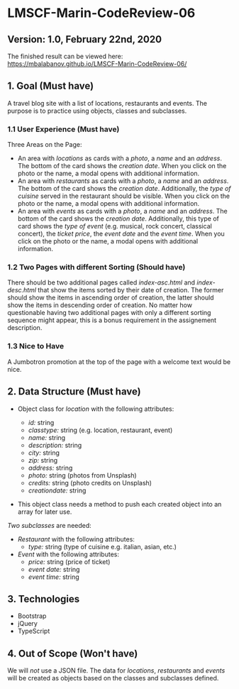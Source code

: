 # LMSCF-Marin-CodeReview-06

## Version: 1.0, February 22nd, 2020
The finished result can be viewed here:  https://mbalabanov.github.io/LMSCF-Marin-CodeReview-06/

## 1. Goal (Must have)
A travel blog site with a list of locations, restaurants and events. The purpose is to practice using objects, classes and subclasses.

### 1.1 User Experience (Must have)
Three Areas on the Page:
- An area with *locations* as cards with a _photo_, a _name_ and an _address_. The bottom of the card shows the _creation date_. When you click on the photo or the name, a modal opens with additional information.
- An area with *restaurants* as cards with a _photo_, a _name_ and an _address_. The bottom of the card shows the _creation date_. Additionally, the _type of cuisine_ served in the restaurant should be visible. When you click on the photo or the name, a modal opens with additional information.
- An area with  *events* as cards with a _photo_, a _name_ and an _address_. The bottom of the card shows the _creation date_. Additionally, this type of card shows the _type of event_ (e.g. musical, rock concert, classical concert), the _ticket price_, the _event date_ and the _event time_. When you click on the photo or the name, a modal opens with additional information.

### 1.2 Two Pages with different Sorting (Should have)
There should be two additional pages called _index-asc.html_ and _index-desc.html_ that show the items sorted by their date of creation. The former should show the items in ascending order of creation, the latter should show the items in descending order of creation.
No matter how questionable having two additional pages with only a different sorting sequence might appear, this is a bonus requirement in the assignement description.

### 1.3 Nice to Have
A Jumbotron promotion at the top of the page with a welcome text would be nice.

## 2. Data Structure (Must have)
- Object class for *location* with the following attributes:
    - *id:* string
    - *classtype:* string (e.g. location, restaurant, event)
    - *name:* string
    - *description:* string
    - *city:* string
    - *zip:* string
    - *address:* string
    - *photo:* string (photos from Unsplash)
    - *credits:* string (photo credits on Unsplash)
    - *creationdate:* string

- This object class needs a method to push each created object into an array for later use.

*Two subclasses* are needed:
- *Restaurant* with the following attributes:
    - *type:* string (type of cuisine e.g. italian, asian, etc.)
- *Event* with the following attributes:
    - *price:* string (price of ticket)
    - *event date:* string
    - *event time:* string

## 3. Technologies
- Bootstrap
- jQuery
- TypeScript

## 4. Out of Scope (Won't have)
We will *not* use a JSON file. The data for *locations*, *restaurants* and *events* will be created as objects based on the classes and subclasses defined.
